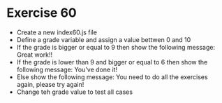 # Exercise 60

- Create a new index60.js file
- Define a grade variable and assign a value bettwen 0 and 10
- If the grade is bigger or equal to 9 then show the following message: Great work!!
- If the grade is lower than 9 and bigger or equal to 6 then show the following message: You've done it!
- Else show the following message: You need to do all the exercises again, please try again!
- Change teh grade value to test all cases
